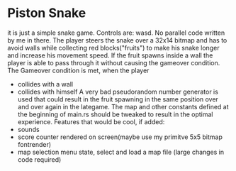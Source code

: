 # Piston Snake
it is just a simple snake game. Controls are: wasd. No parallel code written by me in there. The player steers the snake over a 32x14 bitmap and has to avoid walls while collecting red blocks("fruits") to make his snake longer and increase his movement speed. If the fruit spawns inside a wall the player is able to pass through it without causing the gameover condition. The Gameover condition is met, when the player
+ collides with a wall
+ collides with himself
A very bad pseudorandom number generator is used that could result in the fruit spawning in the same position over and over again in the lategame. The map and other constants defined at the beginning of main.rs should be tweaked to result in the optimal experience.
Features that would be cool, if added:
+ sounds
+ score counter rendered on screen(maybe use my primitve 5x5 bitmap fontrender)
+ map selection menu state, select and load a map file (large changes in code required) 